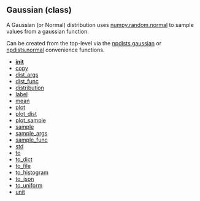 ## Gaussian (class)


A Gaussian (or Normal) distribution uses [numpy.random.normal](https://docs.scipy.org/doc/numpy/reference/generated/numpy.random.normal.html)
to sample values from a gaussian function.

Can be created from the top-level via the [npdists.gaussian](npdists.gaussian.md) or
[npdists.normal](npdists.normal.md) convenience functions.



* [__init__](Gaussian.__init__.md)
* [copy](Gaussian.copy.md)
* [dist_args](Gaussian.dist_args.md)
* [dist_func](Gaussian.dist_func.md)
* [distribution](Gaussian.distribution.md)
* [label](Gaussian.label.md)
* [mean](Gaussian.mean.md)
* [plot](Gaussian.plot.md)
* [plot_dist](Gaussian.plot_dist.md)
* [plot_sample](Gaussian.plot_sample.md)
* [sample](Gaussian.sample.md)
* [sample_args](Gaussian.sample_args.md)
* [sample_func](Gaussian.sample_func.md)
* [std](Gaussian.std.md)
* [to](Gaussian.to.md)
* [to_dict](Gaussian.to_dict.md)
* [to_file](Gaussian.to_file.md)
* [to_histogram](Gaussian.to_histogram.md)
* [to_json](Gaussian.to_json.md)
* [to_uniform](Gaussian.to_uniform.md)
* [unit](Gaussian.unit.md)
